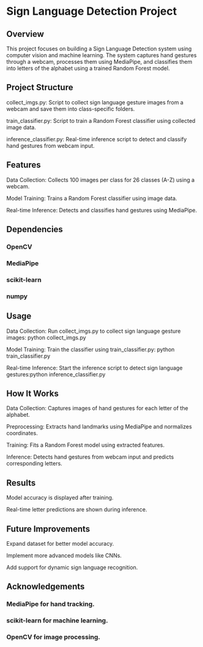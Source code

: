 # Sign Language Detection Project

## Overview

This project focuses on building a Sign Language Detection system using computer vision and machine learning. The system captures hand gestures through a webcam, processes them using MediaPipe, and classifies them into letters of the alphabet using a trained Random Forest model.

## Project Structure

collect_imgs.py: Script to collect sign language gesture images from a webcam and save them into class-specific folders.

train_classifier.py: Script to train a Random Forest classifier using collected image data.

inference_classifier.py: Real-time inference script to detect and classify hand gestures from webcam input.

## Features

 Data Collection: Collects 100 images per class for 26 classes (A-Z) using a webcam.

 Model Training: Trains a Random Forest classifier using image data.

 Real-time Inference: Detects and classifies hand gestures using MediaPipe.

## Dependencies

### OpenCV

### MediaPipe

### scikit-learn

### numpy

## Usage

Data Collection: Run collect_imgs.py to collect sign language gesture images: python collect_imgs.py

Model Training: Train the classifier using train_classifier.py: python train_classifier.py

Real-time Inference: Start the inference script to detect sign language gestures:python inference_classifier.py

## How It Works

Data Collection: Captures images of hand gestures for each letter of the alphabet.

Preprocessing: Extracts hand landmarks using MediaPipe and normalizes coordinates.

Training: Fits a Random Forest model using extracted features.

Inference: Detects hand gestures from webcam input and predicts corresponding letters.

## Results

Model accuracy is displayed after training.

Real-time letter predictions are shown during inference.

## Future Improvements

Expand dataset for better model accuracy.

Implement more advanced models like CNNs.

Add support for dynamic sign language recognition.

## Acknowledgements

### MediaPipe for hand tracking.

### scikit-learn for machine learning.

### OpenCV for image processing.
